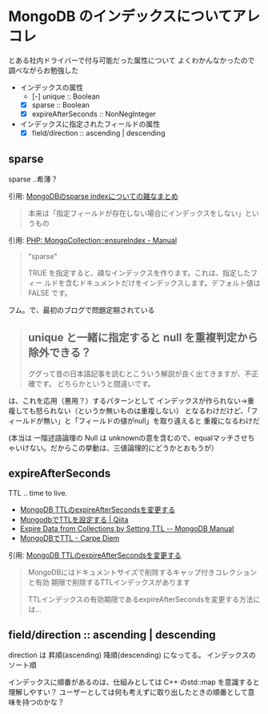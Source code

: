 # MongoDB のインデックスについてアレコレ

とある社内ドライバーで付与可能だった属性について
よくわかんなかったので調べながらお勉強した

* インデックスの属性
    * [-] unique :: Boolean
    * [x] sparse :: Boolean
    * [x] expireAfterSeconds :: NonNegInteger
* インデックスに指定されたフィールドの属性
    * [x] field/direction :: ascending | descending

## sparse

sparse ..希薄？

引用: [MongoDBのsparse indexについての雑なまとめ](http://blog.kjirou.net/p/4257)

> 本来は「指定フィールドが存在しない場合にインデックスをしない」というもの


引用: [PHP: MongoCollection::ensureIndex - Manual](http://php.net/manual/ja/mongocollection.ensureindex.php)

> "sparse"
>
> TRUE を指定すると、疎なインデックスを作ります。これは、指定したフィー
> ルドを含むドキュメントだけをインデックスします。デフォルト値は FALSE
> です。



フム。で、最初のブログで問題定期されている

> ## unique と一緒に指定すると null を重複判定から除外できる？
>
> ググって昔の日本語記事を読むとこういう解説が良く出てきますが、不正確です。
> どちらかというと間違いです。

は、これを応用（悪用？）するパターンとして
インデックスが作られない→重複しても怒られない（というか無いものは重複しない）
となるわけだけど、「フィールドが無い」と「フィールドの値がnull」を取り違えると
重複になるわけだ

(本当は 一階述語論理の Null は unknownの意を含むので、equalマッチさせちゃいけない。だからこの挙動は、三値論理的にどうかとおもうが）


## expireAfterSeconds

TTL .. time to live.

* [MongoDB TTLのexpireAfterSecondsを変更する](https://akataworks.hatenadiary.jp/entry/2017/10/17/165123)
* [MongodbでTTLを設定する | Qiita](https://qiita.com/taka4sato/items/19f2fcc9184e9a0c8791)
* [Expire Data from Collections by Setting TTL -- MongoDB Manual](https://docs.mongodb.com/manual/tutorial/expire-data/)
* [MongoDBでTTL - Carpe Diem](https://christina04.hatenablog.com/entry/2015/02/02/205503)

引用: [MongoDB TTLのexpireAfterSecondsを変更する](https://akataworks.hatenadiary.jp/entry/2017/10/17/165123)

> MongoDBにはドキュメントサイズで削除するキャップ付きコレクションと有効
> 期限で削除するTTLインデックスがあります
>
> TTLインデックスの有効期限であるexpireAfterSecondsを変更する方法には...


## field/direction :: ascending | descending

direction は 昇順(ascending) 降順(descending)  になってる。
インデックスのソート順

インデックスに順番があるのは、仕組みとしては C++ のstd::map を意識すると理解しやすい？
ユーザーとしては何も考えずに取り出したときの順番として意味を持つのかな？
